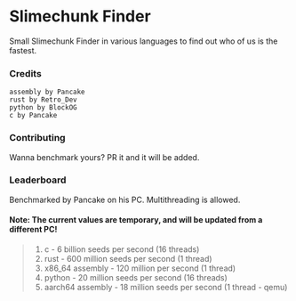 # Slimechunk Finder
Small Slimechunk Finder in various languages to find out who of us is the fastest.
### Credits
    assembly by Pancake
    rust by Retro_Dev
    python by BlockOG
    c by Pancake
### Contributing
Wanna benchmark yours? PR it and it will be added.
### Leaderboard
Benchmarked by Pancake on his PC. Multithreading is allowed.
#### Note: The current values are temporary, and will be updated from a different PC!
> 1) c - 6 billion seeds per second (16 threads)
> 2) rust - 600 million seeds per second (1 thread)
> 3) x86_64 assembly - 120 million per second (1 thread)
> 4) python - 20 million seeds per second (16 threads)
> 5) aarch64 assembly - 18 million seeds per second (1 thread - qemu)

